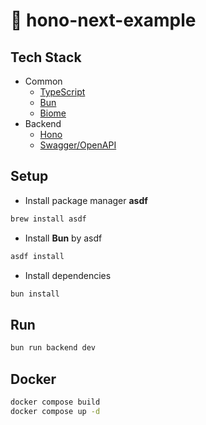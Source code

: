 # :rocket: hono-next-example

## Tech Stack

- Common
  - [TypeScript](https://www.typescriptlang.org/)
  - [Bun](https://bun.sh/)
  - [Biome](https://biomejs.dev/)
- Backend
  - [Hono](https://hono.dev/)
  - [Swagger/OpenAPI](https://swagger.io/)

## Setup

- Install package manager **asdf**

```bash
brew install asdf
```

- Install **Bun** by asdf

```bash
asdf install
```

- Install dependencies

```bash
bun install
```

## Run

```bash
bun run backend dev
```

## Docker

```bash
docker compose build
docker compose up -d
```
